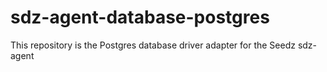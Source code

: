 # sdz-agent-database-postgres

This repository is the Postgres database driver adapter for the Seedz sdz-agent
